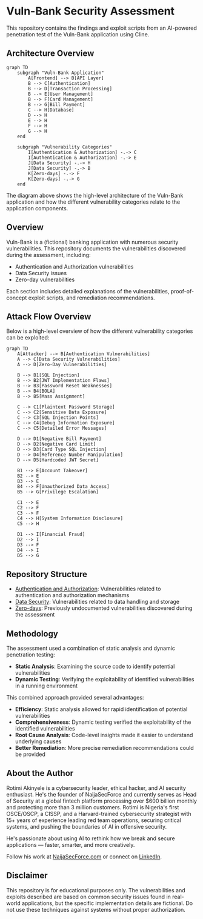 # Vuln-Bank Security Assessment

This repository contains the findings and exploit scripts from an AI-powered penetration test of the Vuln-Bank application using Cline.

## Architecture Overview

```mermaid
graph TD
    subgraph "Vuln-Bank Application"
        A[Frontend] --> B[API Layer]
        B --> C[Authentication]
        B --> D[Transaction Processing]
        B --> E[User Management]
        B --> F[Card Management]
        B --> G[Bill Payment]
        C --> H[Database]
        D --> H
        E --> H
        F --> H
        G --> H
    end
    
    subgraph "Vulnerability Categories"
        I[Authentication & Authorization] -.-> C
        I[Authentication & Authorization] -.-> E
        J[Data Security] -.-> H
        J[Data Security] -.-> B
        K[Zero-days] -.-> F
        K[Zero-days] -.-> G
    end
```

The diagram above shows the high-level architecture of the Vuln-Bank application and how the different vulnerability categories relate to the application components.

## Overview

Vuln-Bank is a (fictional) banking application with numerous security vulnerabilities. This repository documents the vulnerabilities discovered during the assessment, including:

- Authentication and Authorization vulnerabilities
- Data Security issues
- Zero-day vulnerabilities

Each section includes detailed explanations of the vulnerabilities, proof-of-concept exploit scripts, and remediation recommendations.

## Attack Flow Overview

Below is a high-level overview of how the different vulnerability categories can be exploited:

```mermaid
graph TD
    A[Attacker] --> B[Authentication Vulnerabilities]
    A --> C[Data Security Vulnerabilities]
    A --> D[Zero-Day Vulnerabilities]
    
    B --> B1[SQL Injection]
    B --> B2[JWT Implementation Flaws]
    B --> B3[Password Reset Weaknesses]
    B --> B4[BOLA]
    B --> B5[Mass Assignment]
    
    C --> C1[Plaintext Password Storage]
    C --> C2[Sensitive Data Exposure]
    C --> C3[SQL Injection Points]
    C --> C4[Debug Information Exposure]
    C --> C5[Detailed Error Messages]
    
    D --> D1[Negative Bill Payment]
    D --> D2[Negative Card Limit]
    D --> D3[Card Type SQL Injection]
    D --> D4[Reference Number Manipulation]
    D --> D5[Hardcoded JWT Secret]
    
    B1 --> E[Account Takeover]
    B2 --> E
    B3 --> E
    B4 --> F[Unauthorized Data Access]
    B5 --> G[Privilege Escalation]
    
    C1 --> E
    C2 --> F
    C3 --> F
    C4 --> H[System Information Disclosure]
    C5 --> H
    
    D1 --> I[Financial Fraud]
    D2 --> I
    D3 --> F
    D4 --> I
    D5 --> G
```

## Repository Structure

- [Authentication and Authorization](./authentication-authorization/): Vulnerabilities related to authentication and authorization mechanisms
- [Data Security](./data-security/): Vulnerabilities related to data handling and storage
- [Zero-days](./0days/): Previously undocumented vulnerabilities discovered during the assessment

## Methodology

The assessment used a combination of static analysis and dynamic penetration testing:

- **Static Analysis**: Examining the source code to identify potential vulnerabilities
- **Dynamic Testing**: Verifying the exploitability of identified vulnerabilities in a running environment

This combined approach provided several advantages:
- **Efficiency**: Static analysis allowed for rapid identification of potential vulnerabilities
- **Comprehensiveness**: Dynamic testing verified the exploitability of the identified vulnerabilities
- **Root Cause Analysis**: Code-level insights made it easier to understand underlying causes
- **Better Remediation**: More precise remediation recommendations could be provided

## About the Author

Rotimi Akinyele is a cybersecurity leader, ethical hacker, and AI security enthusiast. He's the founder of NaijaSecForce and currently serves as Head of Security at a global fintech platform processing over $600 billion monthly and protecting more than 3 million customers. Rotimi is Nigeria's first OSCE/OSCP, a CISSP, and a Harvard-trained cybersecurity strategist with 15+ years of experience leading red team operations, securing critical systems, and pushing the boundaries of AI in offensive security.

He's passionate about using AI to rethink how we break and secure applications — faster, smarter, and more creatively.

Follow his work at [NaijaSecForce.com](https://NaijaSecForce.com) or connect on [LinkedIn](https://linkedin.com/in/rotimiakinyele).

## Disclaimer

This repository is for educational purposes only. The vulnerabilities and exploits described are based on common security issues found in real-world applications, but the specific implementation details are fictional. Do not use these techniques against systems without proper authorization.
